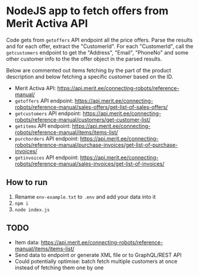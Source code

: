 # NodeJS app to fetch offers from Merit Activa API

Code gets from `getoffers` API endpoint all the price offers. Parse the results and for each offer, extract the "CustomerId". For each "CustomerId", call the `getcustomers` endpoint to get the "Address", "Email", "PhoneNo" and some other customer info to the the offer object in the parsed results.

Below are commented out items fetching by the part of the product description and below fetching a specific customer based on the ID.

* Merit Activa API: https://api.merit.ee/connecting-robots/reference-manual/
* `getoffers` API endpoint: https://api.merit.ee/connecting-robots/reference-manual/sales-offers/get-list-of-sales-offers/
* `getcustomers` API endpoint: https://api.merit.ee/connecting-robots/reference-manual/customers/get-customer-list/
* `getitems` API endpoint: https://api.merit.ee/connecting-robots/reference-manual/items/items-list/
* `purchorders` API endpoint: https://api.merit.ee/connecting-robots/reference-manual/purchase-invoices/get-list-of-purchase-invoices/
* `getinvoices` API endpoint: https://api.merit.ee/connecting-robots/reference-manual/sales-invoices/get-list-of-invoices/

## How to run

1. Rename `env-example.txt` to `.env` and add your data into it
2. `npm i`
3. `node index.js`

## TODO

* Item data: https://api.merit.ee/connecting-robots/reference-manual/items/items-list/
* Send data to endpoint or generate XML file or to GraphQL/REST API
* Could potentially optimise: batch fetch multiple customers at once instead of fetching them one by one
